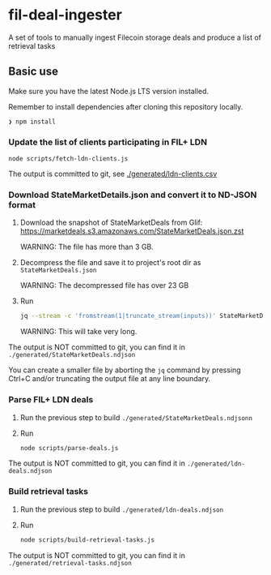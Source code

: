 # fil-deal-ingester

A set of tools to manually ingest Filecoin storage deals and produce a list of retrieval tasks

## Basic use

Make sure you have the latest Node.js LTS version installed.

Remember to install dependencies after cloning this repository locally.

```
❯ npm install
```

### Update the list of clients participating in FIL+ LDN

```
node scripts/fetch-ldn-clients.js
```

The output is committed to git, see [./generated/ldn-clients.csv](./generated/ldn-clients.csv)

### Download StateMarketDetails.json and convert it to ND-JSON format

1. Download the snapshot of StateMarketDeals from Glif: https://marketdeals.s3.amazonaws.com/StateMarketDeals.json.zst

   WARNING: The file has more than 3 GB.

2. Decompress the file and save it to project's root dir as `StateMarketDeals.json`

   WARNING: The decompressed file has over 23 GB

3. Run

   ```sh
   jq --stream -c 'fromstream(1|truncate_stream(inputs))' StateMarketDeals.json > generated/StateMarketDeals.ndjson
   ```

   WARNING: This will take very long.

The output is NOT committed to git, you can find it in `./generated/StateMarketDeals.ndjson`

You can create a smaller file by aborting the `jq` command by pressing Ctrl+C and/or truncating the
output file at any line boundary.

### Parse FIL+ LDN deals

1. Run the previous step to build `./generated/StateMarketDeals.ndjsonn`


2. Run

   ```sh
   node scripts/parse-deals.js
   ```

The output is NOT committed to git, you can find it in `./generated/ldn-deals.ndjson`


### Build retrieval tasks

1. Run the previous step to build `./generated/ldn-deals.ndjson`

2. Run

   ```sh
   node scripts/build-retrieval-tasks.js
   ```

The output is NOT committed to git, you can find it in `./generated/retrieval-tasks.ndjson`
